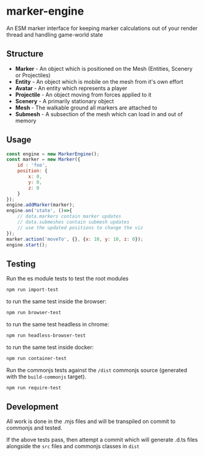 marker-engine
============================
An ESM marker interface for keeping marker calculations out of your render thread and handling game-world state

Structure
---------

- **Marker** - An object which is positioned on the Mesh (Entities, Scenery or Projectiles)
- **Entity** - An object which is mobile on the mesh from it's own effort
- **Avatar** - An entity which represents a player
- **Projectile** - An object moving from forces applied to it
- **Scenery** - A primarily stationary object
- **Mesh** - The walkable ground all markers are attached to
- **Submesh** - A subsection of the mesh which can load in and out of memory

Usage
-----

```javascript
const engine = new MarkerEngine();
const marker = new Marker({
    id : 'foo',
    position: {
        x: 0,
        y: 0,
        z: 0
    }
});
engine.addMarker(marker);
engine.on('state', ()=>{
    // data.markers contain marker updates
    // data.submeshes contain submesh updates
    // use the updated positions to change the viz
});
marker.action('moveTo', {}, {x: 10, y: 10, z: 0});
engine.start();
```

Testing
-------

Run the es module tests to test the root modules
```bash
npm run import-test
```
to run the same test inside the browser:

```bash
npm run browser-test
```
to run the same test headless in chrome:
```bash
npm run headless-browser-test
```

to run the same test inside docker:
```bash
npm run container-test
```

Run the commonjs tests against the `/dist` commonjs source (generated with the `build-commonjs` target).
```bash
npm run require-test
```

Development
-----------
All work is done in the .mjs files and will be transpiled on commit to commonjs and tested.

If the above tests pass, then attempt a commit which will generate .d.ts files alongside the `src` files and commonjs classes in `dist`

